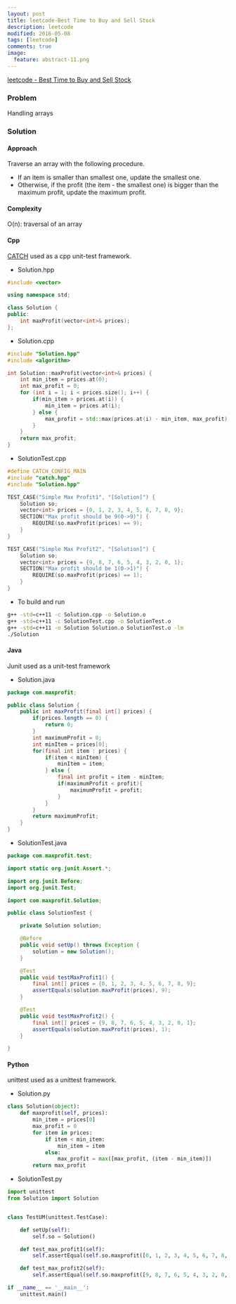 ```yaml
---
layout: post
title: leetcode-Best Time to Buy and Sell Stock   
description: leetcode
modified: 2016-05-08
tags: [leetcode]
comments: true
image:
  feature: abstract-11.png
---
```

[leetcode - Best Time to Buy and Sell Stock](https://leetcode.com/problems/best-time-to-buy-and-sell-stock/)

### Problem

Handling arrays

### Solution 

#### Approach

Traverse an array with the following procedure.

- If an item is smaller than smallest one, update the smallest one.
- Otherwise, if the profit (the item - the smallest one) is bigger than the maximum profit, update the maximum profit.

#### Complexity

O(n): traversal of an array

#### Cpp

[CATCH](https://github.com/philsquared/Catch/blob/master/docs/tutorial.md) used as a cpp unit-test framework.

- Solution.hpp

```cpp
#include <vector>

using namespace std;

class Solution {
public:
    int maxProfit(vector<int>& prices);
};
```

- Solution.cpp

```cpp
#include "Solution.hpp"
#include <algorithm>

int Solution::maxProfit(vector<int>& prices) {
    int min_item = prices.at(0);
    int max_profit = 0;
    for (int i = 1; i < prices.size(); i++) {
        if(min_item > prices.at(i)) {
            min_item = prices.at(i);
        } else {
            max_profit = std::max(prices.at(i) - min_item, max_profit);
        }
    }
    return max_profit;
}
```

- SolutionTest.cpp

```cpp
#define CATCH_CONFIG_MAIN
#include "catch.hpp"
#include "Solution.hpp"

TEST_CASE("Simple Max Profit1", "[Solution]") {
    Solution so;
    vector<int> prices = {0, 1, 2, 3, 4, 5, 6, 7, 8, 9};
    SECTION("Max profit should be 9(0->9)") {
        REQUIRE(so.maxProfit(prices) == 9);
    }
}

TEST_CASE("Simple Max Profit2", "[Solution]") {
    Solution so;
    vector<int> prices = {9, 8, 7, 6, 5, 4, 3, 2, 0, 1};
    SECTION("Max profit should be 1(0->1)") {
        REQUIRE(so.maxProfit(prices) == 1);
    }
}
```

- To build and run

```bash
g++ -std=c++11 -c Solution.cpp -o Solution.o
g++ -std=c++11 -c SolutionTest.cpp -o SolutionTest.o
g++ -std=c++11 -o Solution Solution.o SolutionTest.o -lm
./Solution
```

#### Java

Junit used as a unit-test framework

- Solution.java

```java
package com.maxprofit;

public class Solution {
    public int maxProfit(final int[] prices) {
    	if(prices.length == 0) {
    		return 0;
    	}
    	int maximumProfit = 0;
    	int minItem = prices[0];
    	for(final int item : prices) {
    		if(item < minItem) {
    			minItem = item;
    		} else {
    			final int profit = item - minItem;
    			if(maximumProfit < profit){
    				maximumProfit = profit;
    			}
    		}
    	}
    	return maximumProfit;
    }
}
```

- SolutionTest.java

```java
package com.maxprofit.test;

import static org.junit.Assert.*;

import org.junit.Before;
import org.junit.Test;

import com.maxprofit.Solution;

public class SolutionTest {

	private Solution solution;

	@Before
	public void setUp() throws Exception {
		solution = new Solution();
	}

	@Test
	public void testMaxProfit1() {
		final int[] prices = {0, 1, 2, 3, 4, 5, 6, 7, 8, 9};
		assertEquals(solution.maxProfit(prices), 9);
	}

	@Test
	public void testMaxProfit2() {
		final int[] prices = {9, 8, 7, 6, 5, 4, 3, 2, 0, 1};
		assertEquals(solution.maxProfit(prices), 1);
	}

}
```

#### Python

unittest used as a unittest framework.

- Solution.py

```python
class Solution(object):
    def maxprofit(self, prices):
        min_item = prices[0]
        max_profit = 0
        for item in prices:
            if item < min_item:
                min_item = item
            else:
                max_profit = max([max_profit, (item - min_item)])
        return max_profit

```

- SolutionTest.py

```python
import unittest
from Solution import Solution


class TestUM(unittest.TestCase):

    def setUp(self):
        self.so = Solution()

    def test_max_profit1(self):
        self.assertEqual(self.so.maxprofit([0, 1, 2, 3, 4, 5, 6, 7, 8, 9]), 9)

    def test_max_profit2(self):
        self.assertEqual(self.so.maxprofit([9, 8, 7, 6, 5, 4, 3, 2, 0, 1]), 1)

if __name__ == '__main__':
    unittest.main()

```
